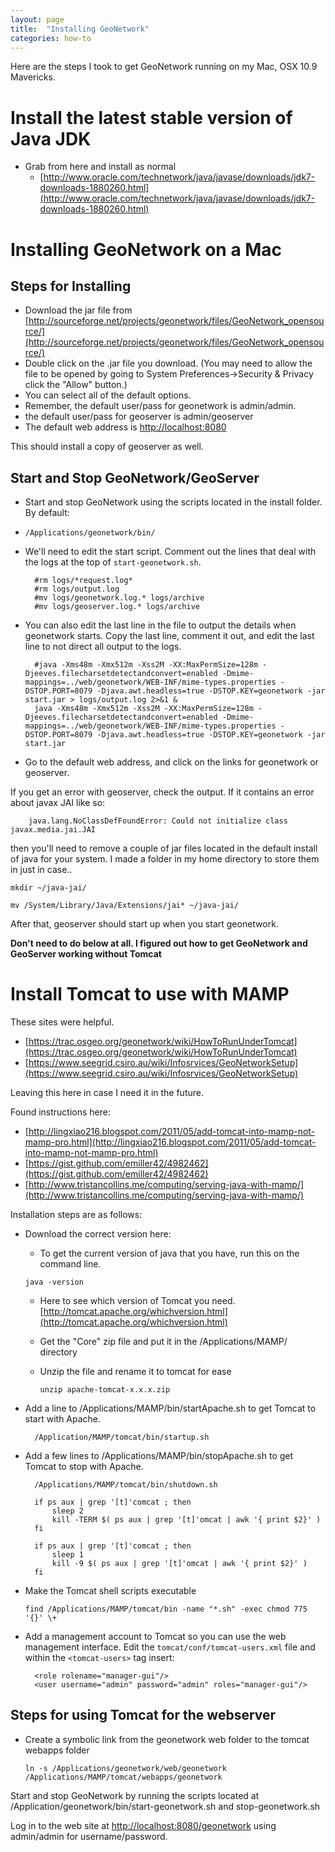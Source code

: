 ```yaml
---
layout: page
title:  "Installing GeoNetwork"
categories: how-to
---
```


Here are the steps I took to get GeoNetwork running on my Mac, OSX 10.9 Mavericks.

# Install the latest stable version of Java JDK

- Grab from here and install as normal
	- [http://www.oracle.com/technetwork/java/javase/downloads/jdk7-downloads-1880260.html](http://www.oracle.com/technetwork/java/javase/downloads/jdk7-downloads-1880260.html)


# Installing GeoNetwork on a Mac

## Steps for Installing
- Download the jar file from [http://sourceforge.net/projects/geonetwork/files/GeoNetwork_opensource/](http://sourceforge.net/projects/geonetwork/files/GeoNetwork_opensource/)
- Double click on the .jar file you download. (You may need to allow the file to be opened by going to System Preferences->Security & Privacy click the "Allow" button.)
- You can select all of the default options.
- Remember, the default user/pass for geonetwork is admin/admin.
 - the default user/pass for geoserver is admin/geoserver
- The default web address is [http://localhost:8080](http://locahost:8080)

This should install a copy of geoserver as well.

## Start and Stop GeoNetwork/GeoServer
- Start and stop GeoNetwork using the scripts located in the install folder. By default:
 - ```/Applications/geonetwork/bin/```
- We'll need to edit the start script. Comment out the lines that deal with the logs at the top of ```start-geonetwork.sh```.

		#rm logs/*request.log*
		#rm logs/output.log
		#mv logs/geonetwork.log.* logs/archive
		#mv logs/geoserver.log.* logs/archive


- You can also edit the last line in the file to output the details when geonetwork starts. Copy the last line, comment it out, and edit the last line to not direct all output to the logs.

		#java -Xms48m -Xmx512m -Xss2M -XX:MaxPermSize=128m -Djeeves.filecharsetdetectandconvert=enabled -Dmime-mappings=../web/geonetwork/WEB-INF/mime-types.properties -DSTOP.PORT=8079 -Djava.awt.headless=true -DSTOP.KEY=geonetwork -jar start.jar > logs/output.log 2>&1 &
		java -Xms48m -Xmx512m -Xss2M -XX:MaxPermSize=128m -Djeeves.filecharsetdetectandconvert=enabled -Dmime-mappings=../web/geonetwork/WEB-INF/mime-types.properties -DSTOP.PORT=8079 -Djava.awt.headless=true -DSTOP.KEY=geonetwork -jar start.jar

- Go to the default web address, and click on the links for geonetwork or geoserver.

If you get an error with geoserver, check the output. If it contains an error about javax JAI like so:

		java.lang.NoClassDefFoundError: Could not initialize class javax.media.jai.JAI

then you'll need to remove a couple of jar files located in the default install of java for your system. I made a folder in my home directory to store them in just in case..

```
mkdir ~/java-jai/
```

```
mv /System/Library/Java/Extensions/jai* ~/java-jai/
```

After that, geoserver should start up when you start geonetwork.




**Don't need to do below at all. I figured out how to get GeoNetwork and GeoServer working without Tomcat**

# Install Tomcat to use with MAMP

These sites were helpful.
- [https://trac.osgeo.org/geonetwork/wiki/HowToRunUnderTomcat](https://trac.osgeo.org/geonetwork/wiki/HowToRunUnderTomcat)
- [https://www.seegrid.csiro.au/wiki/Infosrvices/GeoNetworkSetup](https://www.seegrid.csiro.au/wiki/Infosrvices/GeoNetworkSetup)


Leaving this here in case I need it in the future.

Found instructions here:

- [http://lingxiao216.blogspot.com/2011/05/add-tomcat-into-mamp-not-mamp-pro.html](http://lingxiao216.blogspot.com/2011/05/add-tomcat-into-mamp-not-mamp-pro.html)
- [https://gist.github.com/emiller42/4982462](https://gist.github.com/emiller42/4982462)
- [http://www.tristancollins.me/computing/serving-java-with-mamp/](http://www.tristancollins.me/computing/serving-java-with-mamp/)

Installation steps are as follows:

- Download the correct version here: 
    - To get the current version of java that you have, run this on the command line.

    ```
    java -version
    ```

    - Here to see which version of Tomcat you need. [http://tomcat.apache.org/whichversion.html](http://tomcat.apache.org/whichversion.html)
    - Get the "Core" zip file and put it in the /Applications/MAMP/ directory
    - Unzip the file and rename it to tomcat for ease
        
        ```
        unzip apache-tomcat-x.x.x.zip
        ```

- Add a line to /Applications/MAMP/bin/startApache.sh to get Tomcat to start with Apache.

        /Application/MAMP/tomcat/bin/startup.sh

- Add a few lines to /Applications/MAMP/bin/stopApache.sh to get Tomcat to stop with Apache.

        /Applications/MAMP/tomcat/bin/shutdown.sh

        if ps aux | grep '[t]'comcat ; then
            sleep 2
            kill -TERM $( ps aux | grep '[t]'omcat | awk '{ print $2}' )
        fi

        if ps aux | grep '[t]'comcat ; then
            sleep 1
            kill -9 $( ps aux | grep '[t]'omcat | awk '{ print $2}' )
        fi


- Make the Tomcat shell scripts executable
    
    ```
    find /Applications/MAMP/tomcat/bin -name "*.sh" -exec chmod 775 '{}' \+
    ```
- Add a management account to Tomcat so you can use the web management interface. Edit the ```tomcat/conf/tomcat-users.xml``` file and within the ```<tomcat-users>``` tag insert:

        <role rolename="manager-gui"/>
        <user username="admin" password="admin" roles="manager-gui"/>

## Steps for using Tomcat for the webserver
- Create a symbolic link from the geonetwork web folder to the tomcat webapps folder
    
    ```
    ln -s /Applications/geonetwork/web/geonetwork /Applications/MAMP/tomcat/webapps/geonetwork
    ```

Start and stop GeoNetwork by running the scripts located at /Application/geonetwork/bin/start-geonetwork.sh and stop-geonetwork.sh

Log in to the web site at [http://localhost:8080/geonetwork](http://localhost:8080/geonetwork) using admin/admin for username/password.
